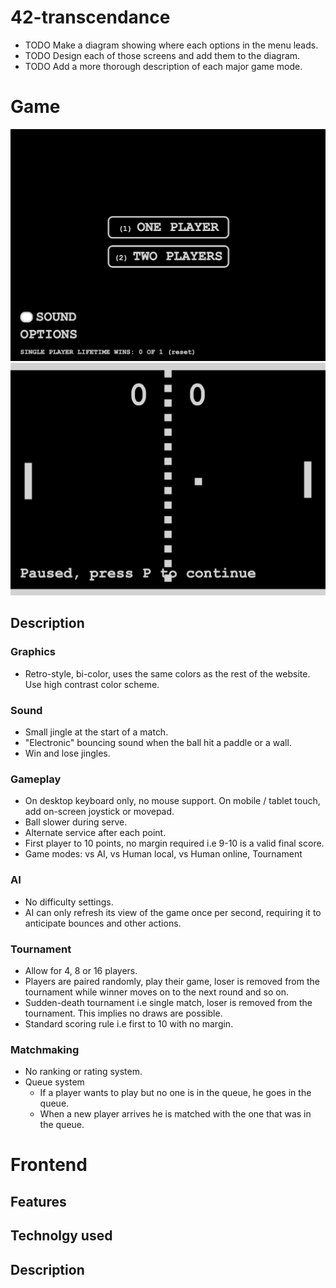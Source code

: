 # 42-transcendance

+ TODO Make a diagram showing where each options in the menu leads.
+ TODO Design each of those screens and add them to the diagram.
+ TODO Add a more thorough description of each major game mode.

# Game
![Start menu](img/startmenu.png)
![Board](img/board.png)
## Description
### Graphics
+ Retro-style, bi-color, uses the same colors as the rest of the website.
  Use high contrast color scheme.

### Sound
+ Small jingle at the start of a match.
+ "Electronic" bouncing sound when the ball hit a paddle or a wall.
+ Win and lose jingles.

### Gameplay
+ On desktop keyboard only, no mouse support. On mobile / tablet touch, add
  on-screen joystick or movepad.
+ Ball slower during serve.
+ Alternate service after each point.
+ First player to 10 points, no margin required i.e 9-10 is a valid final score.
+ Game modes: vs AI, vs Human local, vs Human online, Tournament

### AI
+ No difficulty settings.
+ AI can only refresh its view of the game once per second, requiring it to
  anticipate bounces and other actions.

### Tournament
+ Allow for 4, 8 or 16 players.
+ Players are paired randomly, play their game, loser is removed from the
  tournament while winner moves on to the next round and so on.
+ Sudden-death tournament i.e single match, loser is removed from the
  tournament. This implies no draws are possible.
+ Standard scoring rule i.e first to 10 with no margin.

### Matchmaking
+ No ranking or rating system.
+ Queue system
  + If a player wants to play but no one is in the queue, he goes in the queue.
  + When a new player arrives he is matched with the one that was in the queue.

# Frontend
## Features
## Technolgy used
## Description

